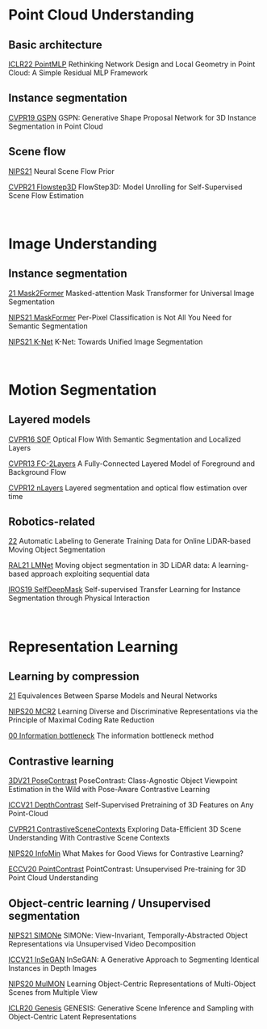 # Point Cloud Understanding

## Basic architecture

[ICLR22 PointMLP](https://arxiv.org/abs/2202.07123)
Rethinking Network Design and Local Geometry in Point Cloud: A Simple Residual MLP Framework

## Instance segmentation

[CVPR19 GSPN](https://openaccess.thecvf.com/content_CVPR_2019/html/Yi_GSPN_Generative_Shape_Proposal_Network_for_3D_Instance_Segmentation_in_CVPR_2019_paper.html)
GSPN: Generative Shape Proposal Network for 3D Instance Segmentation in Point Cloud

## Scene flow

[NIPS21](https://proceedings.neurips.cc/paper/2021/hash/41263b9a46f6f8f22668476661614478-Abstract.html)
Neural Scene Flow Prior

[CVPR21 Flowstep3D](https://openaccess.thecvf.com/content/CVPR2021/html/Kittenplon_FlowStep3D_Model_Unrolling_for_Self-Supervised_Scene_Flow_Estimation_CVPR_2021_paper.html)
FlowStep3D: Model Unrolling for Self-Supervised Scene Flow Estimation

<br/>

# Image Understanding

## Instance segmentation

[21 Mask2Former](https://arxiv.org/abs/2112.01527)
Masked-attention Mask Transformer for Universal Image Segmentation

[NIPS21 MaskFormer](https://arxiv.org/abs/2107.06278)
Per-Pixel Classification is Not All You Need for Semantic Segmentation

[NIPS21 K-Net](https://proceedings.neurips.cc/paper/2021/hash/55a7cf9c71f1c9c495413f934dd1a158-Abstract.html)
K-Net: Towards Unified Image Segmentation

<br/>

# Motion Segmentation

## Layered models

[CVPR16 SOF](https://openaccess.thecvf.com/content_cvpr_2016/html/Sevilla-Lara_Optical_Flow_With_CVPR_2016_paper.html)
Optical Flow With Semantic Segmentation and Localized Layers

[CVPR13 FC-2Layers](https://openaccess.thecvf.com/content_cvpr_2013/html/Sun_A_Fully-Connected_Layered_2013_CVPR_paper.html)
A Fully-Connected Layered Model of Foreground and Background Flow

[CVPR12 nLayers](https://cs.brown.edu/people/dqsun/pubs/cvpr_2012_layer.pdf)
Layered segmentation and optical flow estimation over time

## Robotics-related

[22](https://arxiv.org/abs/2201.04501)
Automatic Labeling to Generate Training Data for Online LiDAR-based Moving Object Segmentation

[RAL21 LMNet](https://arxiv.org/abs/2105.08971)
Moving object segmentation in 3D LiDAR data: A learning-based approach exploiting sequential data

[IROS19 SelfDeepMask](https://arxiv.org/abs/2005.09484)
Self-supervised Transfer Learning for Instance Segmentation through Physical Interaction

<br/>

# Representation Learning

## Learning by compression

[21](https://www.stat.cmu.edu/~ryantibs/papers/sparsitynn.pdf)
Equivalences Between Sparse Models and Neural Networks

[NIPS20 MCR2](https://arxiv.org/abs/2006.08558)
Learning Diverse and Discriminative Representations via the Principle of Maximal Coding Rate Reduction

[00 Information bottleneck](https://arxiv.org/abs/physics/0004057)
The information bottleneck method

## Contrastive learning

[3DV21 PoseContrast](https://ieeexplore.ieee.org/abstract/document/9665831)
PoseContrast: Class-Agnostic Object Viewpoint Estimation in the Wild with Pose-Aware Contrastive Learning

[ICCV21 DepthContrast](https://openaccess.thecvf.com/content/ICCV2021/html/Zhang_Self-Supervised_Pretraining_of_3D_Features_on_Any_Point-Cloud_ICCV_2021_paper.html)
Self-Supervised Pretraining of 3D Features on Any Point-Cloud

[CVPR21 ContrastiveSceneContexts](https://openaccess.thecvf.com/content/CVPR2021/html/Hou_Exploring_Data-Efficient_3D_Scene_Understanding_With_Contrastive_Scene_Contexts_CVPR_2021_paper.html)
Exploring Data-Efficient 3D Scene Understanding With Contrastive Scene Contexts

[NIPS20 InfoMin](https://proceedings.neurips.cc/paper/2020/hash/4c2e5eaae9152079b9e95845750bb9ab-Abstract.html)
What Makes for Good Views for Contrastive Learning?

[ECCV20 PointContrast](https://arxiv.org/abs/2007.10985)
PointContrast: Unsupervised Pre-training for 3D Point Cloud Understanding

## Object-centric learning / Unsupervised segmentation

[NIPS21 SIMONe](https://proceedings.neurips.cc/paper/2021/hash/a860a7886d7c7e2a8d3eaac96f76dc0d-Abstract.html)
SIMONe: View-Invariant, Temporally-Abstracted Object Representations via Unsupervised Video Decomposition

[ICCV21 InSeGAN](https://openaccess.thecvf.com/content/ICCV2021/html/Cherian_InSeGAN_A_Generative_Approach_to_Segmenting_Identical_Instances_in_Depth_ICCV_2021_paper.html)
InSeGAN: A Generative Approach to Segmenting Identical Instances in Depth Images

[NIPS20 MulMON](https://proceedings.neurips.cc/paper/2020/hash/3d9dabe52805a1ea21864b09f3397593-Abstract.html)
Learning Object-Centric Representations of Multi-Object Scenes from Multiple View

[ICLR20 Genesis](https://arxiv.org/abs/1907.13052)
GENESIS: Generative Scene Inference and Sampling with Object-Centric Latent Representations

<br/>
